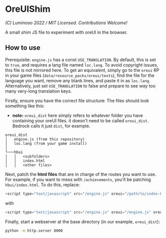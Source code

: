 # OreUIShim

*(C) Luminoso 2022 / MIT Licensed. Contributions Welcome!*

A small shim JS file to experiment with oreUI in the browser.

## How to use

Prerequisite: `engine.js` has a const `USE_TRANSLATION`. By default, this is set to `true`, and requires a lang file named `loc.lang`. To avoid copyright issues, this file is not mirrored here. To get an equivalent, simply go to the `oreui` RP in your game files (`data/resource_packs/oreui/texts`), find the file for the language you want, remove any blank lines, and paste it in as `loc.lang`. Alternatively, just set `USE_TRANSLATION` to false and prepare to see *way* too many very-long translation keys.

Firstly, ensure you have the correct file structure: The files should look something like this:
   - **note:** `oreui_dist` here simply refers to whatever folder you have containing your oreUI files. it doesn't need to be called `oreui_dist`. Bedrock calls it just `dist`, for example.

```
oreui_dist
│   engine.js (from this repository)
│   loc.lang (from your game install)
│
└───hbui
│   │   <subfolders>
│   │   index.html
│   │   <other files>
```

Next, patch the **html files** that are in charge of the routes you want to use. For example, if you want to mess with `/achievements`, you'll be patching `hbui/index.html`.
To do this, replace:

```js
<script type="text/javascript" src="/engine.js" oreui="/path/to/index-HASH.js"></script>
```

with

```js
<script type="text/javascript" src="/engine.js" oreui="/engine.js" oreui="/path/to/index-HASH.js"></script>
```

Finally, start a webserver at the base directory (in our example, `oreui_dist`):

```bash
python -m http.server 8000
```
